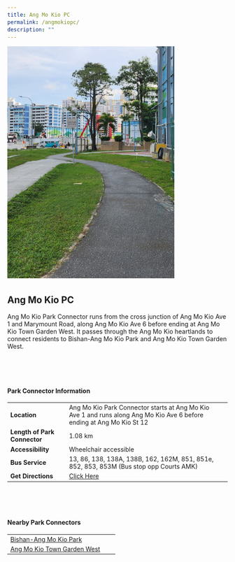 ```yaml
---
title: Ang Mo Kio PC
permalink: /angmokiopc/
description: ""
---
```

![](/images/ang%20mo%20kio%20park%20connector.jpg)

## Ang Mo Kio PC

Ang Mo Kio Park Connector runs from the cross junction of Ang Mo Kio Ave 1 and Marymount Road, along Ang Mo Kio Ave 6 before ending at Ang Mo Kio Town Garden West. It passes through the Ang Mo Kio heartlands to connect residents to Bishan-Ang Mo Kio Park and Ang Mo Kio Town Garden West.

<br>
<br>
<br>

#### Park Connector Information
|  |  |  |
| -------- | -------- | -------- |
| **Location** | Ang Mo Kio Park Connector starts at Ang Mo Kio Ave 1 and runs along Ang Mo Kio Ave 6 before ending at Ang Mo Kio St 12 |  |
| **Length of Park Connector** | 1.08 km   |  |
| **Accessibility** | Wheelchair accessible | |
| **Bus Service** | 13, 86, 138, 138A, 138B, 162, 162M, 851, 851e, 852, 853, 853M (Bus stop opp Courts AMK) | |
| **Get Directions** |  [Click Here](https://www.onemap.gov.sg/main/v2/?lat=1.3718537353892077&amp;lng=103.8451446650041) | 

<br>
<br>
<br>	

#### Nearby Park Connectors
|   |  |  |
| -------- | -------- | -------- |
| [Bishan-Ang Mo Kio Park](https://www.nparks.gov.sg/gardens-parks-and-nature/parks-and-nature-reserves/bishan---ang-mo-kio-park) | | |
| [Ang Mo Kio Town Garden West](https://www.nparks.gov.sg/gardens-parks-and-nature/parks-and-nature-reserves/ang-mo-kio-town-garden-west) | | |